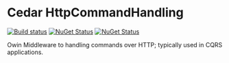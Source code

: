 # Cedar HttpCommandHandling
[![Build status](https://ci.appveyor.com/api/projects/status/2p0cc1foi56t84jx/branch/master)](https://ci.appveyor.com/project/damianh/cedar-httpcommandhandling) [![NuGet Status](http://img.shields.io/nuget/v/Cedar.HttpCommandHandling.svg?style=flat)](https://www.nuget.org/packages/Cedar.HttpCommandHandling/) [![NuGet Status](http://img.shields.io/nuget/v/Cedar.HttpCommandHandling.Client.svg?style=flat)](https://www.nuget.org/packages/Cedar.HttpCommandHandling.Client/)

Owin Middleware to handling commands over HTTP; typically used in CQRS applications.
